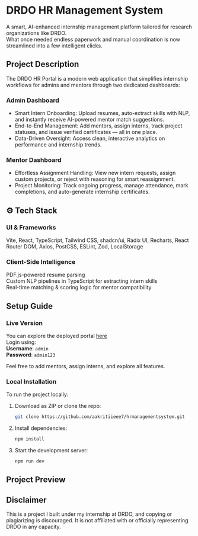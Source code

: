 # DRDO HR Management System

A smart, AI-enhanced internship management platform tailored for research organizations like DRDO.  
What once needed endless paperwork and manual coordination is now streamlined into a few intelligent clicks.

## Project Description

The DRDO HR Portal is a modern web application that simplifies internship workflows for admins and mentors through two dedicated dashboards:

### Admin Dashboard
- Smart Intern Onboarding: Upload resumes, auto-extract skills with NLP, and instantly receive AI-powered mentor match suggestions.
- End-to-End Management: Add mentors, assign interns, track project statuses, and issue verified certificates — all in one place.
- Data-Driven Oversight: Access clean, interactive analytics on performance and internship trends.

### Mentor Dashboard
- Effortless Assignment Handling: View new intern requests, assign custom projects, or reject with reasoning for smart reassignment.
- Project Monitoring: Track ongoing progress, manage attendance, mark completions, and auto-generate internship certificates.

## ⚙️ Tech Stack

### UI & Frameworks  
Vite, React, TypeScript, Tailwind CSS, shadcn/ui, Radix UI, Recharts, React Router DOM, Axios, PostCSS, ESLint, Zod, LocalStorage

### Client-Side Intelligence  
PDF.js-powered resume parsing  
Custom NLP pipelines in TypeScript for extracting intern skills  
Real-time matching & scoring logic for mentor compatibility

## Setup Guide

### Live Version  
You can explore the deployed portal [here](https://your-vercel-link.com)  
Login using:  
**Username**: `admin`  
**Password**: `admin123`  

Feel free to add mentors, assign interns, and explore all features.

### Local Installation  
To run the project locally:

1. Download as ZIP or clone the repo:  
   ```bash
   git clone https://github.com/aakritiieee7/hrmanagementsystem.git
   ```

2. Install dependencies:  
   ```bash
   npm install
   ```

3. Start the development server:  
   ```bash
   npm run dev
   ```

## Project Preview


## Disclaimer

This is a project I built under my internship at DRDO, and copying or plagiarizing is discouraged. It is not affiliated with or officially representing DRDO in any capacity.
